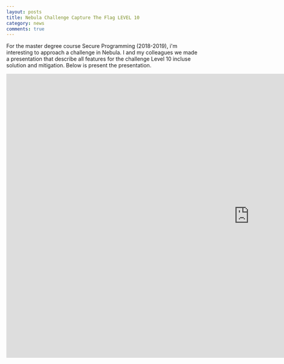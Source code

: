 ```yaml
---
layout: posts
title: Nebula Challenge Capture The Flag LEVEL 10
category: news
comments: true
---
```

For the master degree course Secure Programming (2018-2019), i'm interesting to approach a challenge in Nebula. I and my colleagues we made a presentation that describe all features for the challenge Level 10 incluse solution and mitigation.
Below is present the presentation.
<iframe src="https://docs.google.com/presentation/d/e/2PACX-1vQki-mCDjtzOhX7AG-bF7gNSEdFQGfX8J4-Ihg7D_-PHZKakxNnM7d7xfeoojT-xA/embed?start=false&loop=false&delayms=3000" frameborder="0" width="1280" height="749" allowfullscreen="true" mozallowfullscreen="true" webkitallowfullscreen="true"></iframe>

